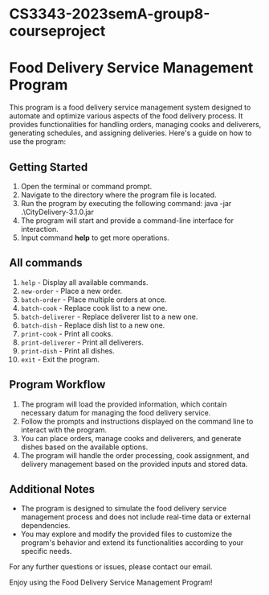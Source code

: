 # CS3343-2023semA-group8-courseproject

# Food Delivery Service Management Program

This program is a food delivery service management system designed to automate and optimize various aspects of the food delivery process. It provides functionalities for handling orders, managing cooks and deliverers, generating schedules, and assigning deliveries. Here's a guide on how to use the program:

## Getting Started
1. Open the terminal or command prompt.
2. Navigate to the directory where the program file is located.
3. Run the program by executing the following command:
   java -jar .\CityDelivery-3.1.0.jar
4. The program will start and provide a command-line interface for interaction.
5. Input command **help** to get more operations. 

## All commands
1. `help` - Display all available commands.
2. `new-order` - Place a new order.
3. `batch-order` - Place multiple orders at once.
4. `batch-cook` - Replace cook list to a new one.
5. `batch-deliverer` - Replace deliverer list to a new one.
6. `batch-dish` - Replace dish list to a new one.
7. `print-cook` - Print all cooks.
8. `print-deliverer` - Print all deliverers.
9. `print-dish` - Print all dishes.
10. `exit` - Exit the program.

## Program Workflow
1. The program will load the provided information, which contain necessary datum for managing the food delivery service.
2. Follow the prompts and instructions displayed on the command line to interact with the program.
3. You can place orders, manage cooks and deliverers, and generate dishes based on the available options.
4. The program will handle the order processing, cook assignment, and delivery management based on the provided inputs and stored data.

## Additional Notes
- The program is designed to simulate the food delivery service management process and does not include real-time data or external dependencies.
- You may explore and modify the provided files to customize the program's behavior and extend its functionalities according to your specific needs.

For any further questions or issues, please contact our email.

Enjoy using the Food Delivery Service Management Program!

